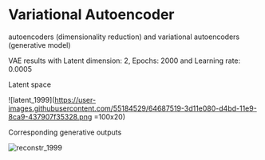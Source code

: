 # Variational Autoencoder
 autoencoders (dimensionality reduction) and variational autoencoders (generative model)
 
VAE results with Latent dimension: 2, Epochs: 2000 and Learning rate: 0.0005

Latent space

![latent_1999](https://user-images.githubusercontent.com/55184529/64687519-3d11e080-d4bd-11e9-8ca9-437907f35328.png =100x20)

Corresponding generative outputs

![reconstr_1999](https://user-images.githubusercontent.com/55184529/64687521-3d11e080-d4bd-11e9-8398-b9118d76d8f1.png)
